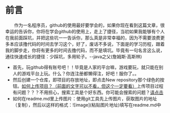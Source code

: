 前言
==============
&emsp;&emsp;作为一名程序员，github的使用最好要学会的，如果你现在看到这篇文章，很幸运的告诉你，你将在学会github的使用上，走上了捷径，当初如果我能够有个人在我前面踩坑，并把这些坑一一告诉你，那么真是非常幸福的，因为不需要浪费更多本应该撸代码的时间去学习这个，好了，废话不多说，下面是的学习历程，跟着我的脚步走，你将有更多的时间去撸代码，而不是填坑。毕竟有一句名言这么说，通往快速成长的捷径：少踩坑，多用轮子。--java之父(詹姆斯·高斯林)<br>
* 首先，玩github得有账号吧！！毕竟是人家的平台嘛，游戏要玩，就只能在别人的游戏平台上玩。什么？你连注册都懒得注，好吧！服你了。。<br>
* 然后创建一个仓库，即项目的存放地址，即点击New repository那个绿色的按钮。<a href = 'http://blog.csdn.net/laozitianxia/article/details/50682100'>如何上传项目？（前面的文字可以不看，但这个一定要看）</a>上传项目过程有问题？？？不用担心，搜索工具是个好东西。你可能会搜索的问题？<a href = 'https://jingyan.baidu.com/article/f3e34a12a25bc8f5ea65354a.html'>请点击</a><br>
* 如何在readme.md里上传图片：使用git工具先上传图片，获取图片的地址（复制），然后以这样的格式：\!\[image\](粘贴图片地址)填写在readme.md中<br>


